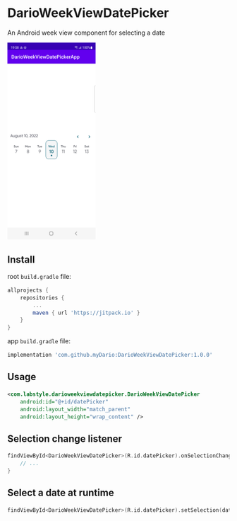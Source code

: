# DarioWeekViewDatePicker
An Android week view component for selecting a date

<img src="art/screen0.png" width="200"/>

## Install
root `build.gradle` file:
```gradle
allprojects {
    repositories {
        ...
        maven { url 'https://jitpack.io' }
    }
}
```

app `build.gradle` file:
```gradle
implementation 'com.github.myDario:DarioWeekViewDatePicker:1.0.0'
```

## Usage
```xml
<com.labstyle.darioweekviewdatepicker.DarioWeekViewDatePicker
    android:id="@+id/datePicker"
    android:layout_width="match_parent"
    android:layout_height="wrap_content" />
```

## Selection change listener
```kotlin
findViewById<DarioWeekViewDatePicker>(R.id.datePicker).onSelectionChanged = { date ->
    // ...
}
```

## Select a date at runtime
```kotlin
findViewById<DarioWeekViewDatePicker>(R.id.datePicker).setSelection(date)
```